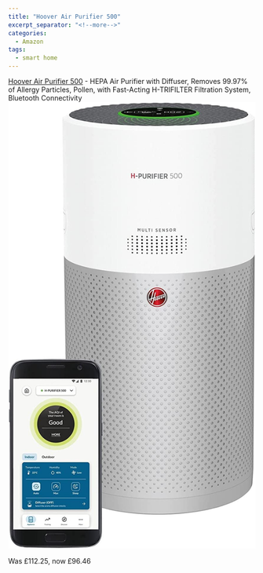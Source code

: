```yaml
---
title: "Hoover Air Purifier 500"
excerpt_separator: "<!--more-->"
categories:
  - Amazon
tags:
  - smart home
---
```

[Hoover Air Purifier 500](https://www.amazon.co.uk/dp/B08LVN1WY2?smid=A3P5ROKL5A1OLE&amp;tag=pepperugc03-21&amp;ascsubtag=2419328216) - HEPA Air Purifier with Diffuser, Removes 99.97% of Allergy
Particles, Pollen, with Fast-Acting H-TRIFILTER Filtration System, Bluetooth Connectivity
<img src="/assets/images/hoover.jpg" alt="Hoover Air Purifier 500" class="align-left">

Was £112.25, now £96.46

<!--more-->
